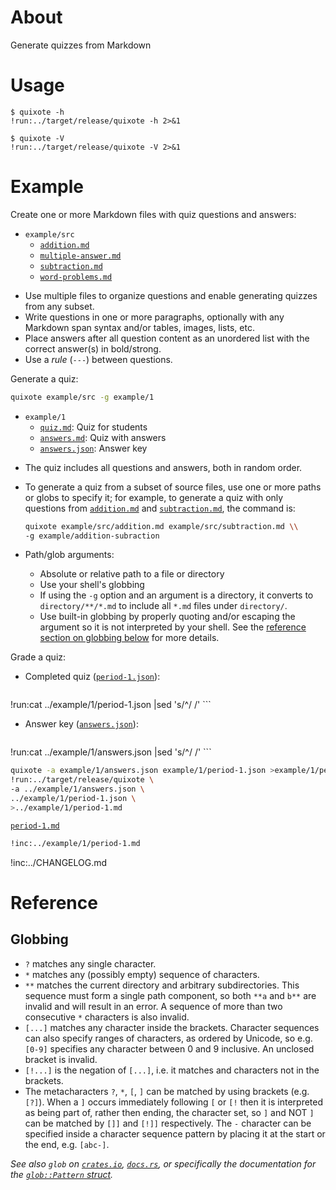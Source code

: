# About

Generate quizzes from Markdown

# Usage

~~~text
$ quixote -h
!run:../target/release/quixote -h 2>&1
~~~

~~~text
$ quixote -V
!run:../target/release/quixote -V 2>&1
~~~

# Example

Create one or more Markdown files with quiz questions and answers:

* `example/src`
    * [`addition.md`]
    * [`multiple-answer.md`]
    * [`subtraction.md`]
    * [`word-problems.md`]

- Use multiple files to organize questions and enable generating quizzes from
  any subset.
- Write questions in one or more paragraphs, optionally with any Markdown span
  syntax and/or tables, images, lists, etc.
- Place answers after all question content as an unordered list with the correct
  answer(s) in bold/strong.
- Use a *rule* (`---`) between questions.

Generate a quiz:

```bash
quixote example/src -g example/1
```

* `example/1`
    * [`quiz.md`]: Quiz for students
    * [`answers.md`]: Quiz with answers
    * [`answers.json`]: Answer key

- The quiz includes all questions and answers, both in random order.
- To generate a quiz from a subset of source files, use one or more paths or
  globs to specify it; for example, to generate a quiz with only questions from
  [`addition.md`] and [`subtraction.md`], the command is:

    ```bash
    quixote example/src/addition.md example/src/subtraction.md \\
    -g example/addition-subraction
    ```

- Path/glob arguments:
    - Absolute or relative path to a file or directory
    - Use your shell's globbing
    - If using the `-g` option and an argument is a directory, it converts to
      `directory/**/*.md` to include all `*.md` files under `directory/`.
    - Use built-in globbing by properly quoting and/or escaping the argument so
      it is not interpreted by your shell.
      See the [reference section on globbing below](#globbing) for more details.

[`glob`]: https://crates.io/crates/glob

Grade a quiz:

* Completed quiz ([`period-1.json`]):

    ```json
!run:cat ../example/1/period-1.json |sed 's/^/    /'
    ```

* Answer key ([`answers.json`]):

    ```json
!run:cat ../example/1/answers.json |sed 's/^/    /'
    ```

```bash
quixote -a example/1/answers.json example/1/period-1.json >example/1/period-1.md
!run:../target/release/quixote \
-a ../example/1/answers.json \
../example/1/period-1.json \
>../example/1/period-1.md
```

[`period-1.md`]

```md
!inc:../example/1/period-1.md
```

!inc:../CHANGELOG.md

# Reference

## Globbing

* `?` matches any single character.
* `*` matches any (possibly empty) sequence of characters.
* `**` matches the current directory and arbitrary subdirectories.
  This sequence must form a single path component, so both `**a` and `b**` are
  invalid and will result in an error.
  A sequence of more than two consecutive `*` characters is also invalid.
* `[...]` matches any character inside the brackets.
  Character sequences can also specify ranges of characters, as ordered by
  Unicode, so e.g. `[0-9]` specifies any character between 0 and 9 inclusive.
  An unclosed bracket is invalid.
* `[!...]` is the negation of `[...]`, i.e. it matches and characters not in the
  brackets.
* The metacharacters `?`, `*`, `[`, `]` can be matched by using brackets (e.g.
  `[?]`).
  When a `]` occurs immediately following `[` or `[!` then it is interpreted as
  being part of, rather then ending, the character set, so `]` and NOT `]` can
  be matched by `[]]` and `[!]]` respectively.
  The `-` character can be specified inside a character sequence pattern by
  placing it at the start or the end, e.g. `[abc-]`.

*See also `glob` on [`crates.io`](https://crates.io/crates/glob),
[`docs.rs`](https://docs.rs/glob), or specifically the documentation for the
[`glob::Pattern` struct](https://docs.rs/glob/latest/glob/struct.Pattern.html).*

[`addition.md`]: example/src/addition.md
[`multiple-answer.md`]: example/src/multiple-answer.md
[`subtraction.md`]: example/src/subtraction.md
[`word-problems.md`]: example/src/word-problems.md
[`quiz.md`]: example/1/quiz.md
[`answers.md`]: example/1/answers.md
[`answers.json`]: example/1/answers.json
[`period-1.json`]: example/1/period-1.json
[`period-1.md`]: example/1/period-1.md

